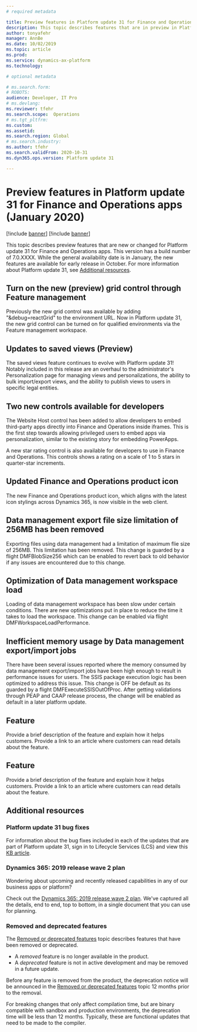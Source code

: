 ```yaml
---
# required metadata

title: Preview features in Platform update 31 for Finance and Operations apps (January 2020)
description: This topic describes features that are in preview in Platform update 31 for Finance and Operations apps. 
author: tonyafehr
manager: AnnBe
ms.date: 10/02/2019
ms.topic: article
ms.prod: 
ms.service: dynamics-ax-platform
ms.technology: 

# optional metadata

# ms.search.form: 
# ROBOTS: 
audience: Developer, IT Pro
# ms.devlang: 
ms.reviewer: tfehr
ms.search.scope:  Operations
# ms.tgt_pltfrm: 
ms.custom: 
ms.assetid:
ms.search.region: Global
# ms.search.industry: 
ms.author: tfehr
ms.search.validFrom: 2020-10-31
ms.dyn365.ops.version: Platform update 31

---
```

# Preview features in Platform update 31 for Finance and Operations apps (January 2020)

[!include [banner](../includes/banner.md)]
[!include [banner](../includes/preview-banner.md)]

This topic describes preview features that are new or changed for Platform update 31 for Finance and Operations apps. This version has a build number of 7.0.XXXX. While the general availability date is in January, the new features are available for early release in October. For more information about Platform update 31, see [Additional resources](whats-new-platform-update-31.md#additional-resources).

## Turn on the new (preview) grid control through Feature management
Previously the new grid control was available by adding "&debug=reactGrid" to the environment URL. Now in Platform update 31, the new grid control can be turned on for qualified environments via the Feature management workspace. 

## Updates to saved views (Preview)
The saved views feature continues to evolve with Platform update 31! Notably included in this release are an overhaul to the administrator's Personalization page for managing views and personalizations, the ability to bulk import/export views, and the ability to publish views to users in specific legal entities.   

## Two new controls available for developers
The Website Host control has been added to allow developers to embed third-party apps directly into Finance and Operations inside iframes. This is the first step towards allowing privileged users to embed apps via personalization, similar to the existing story for embedding PowerApps.  

A new star rating control is also available for developers to use in Finance and Operations. This controls shows a rating on a scale of 1 to 5 stars in quarter-star increments.

## Updated Finance and Operations product icon
The new Finance and Operations product icon, which aligns with the latest icon stylings across Dynamics 365, is now visible in the web client.

## Data management export file size limitation of 256MB has been removed
Exporting files using data management had a limitation of maximum flie size of 256MB. This limitation has been removed. This change is guarded by a flight DMFBlobSize256 which can be enabled to revert back to old behavior if any issues are encountered due to this change.

## Optimization of Data management workspace load
Loading of data management workspace has been slow under certain conditions. There are new optimizations put in place to reduce the time it takes to load the workspace. This change can be enabled via flight DMFWorkspaceLoadPerformance.

## Inefficient memory usage by Data management export/import jobs
There have been several issues reported where the memory consumed by data management export/import jobs have been high enough to result in performance issues for users. The SSIS package execution logic has been optimized to address this issue. This change is OFF be default as its guarded by a flight DMFExecuteSSISOutOfProc. After getting validations through PEAP and CAAP release process, the change will be enabled as default in a later platform update.

## Feature
Provide a brief description of the feature and explain how it helps customers. Provide a link to an article where customers can read details about the feature.

## Feature
Provide a brief description of the feature and explain how it helps customers. Provide a link to an article where customers can read details about the feature.


## Additional resources

### Platform update 31 bug fixes
For information about the bug fixes included in each of the updates that are part of Platform update 31, sign in to Lifecycle Services (LCS) and view this [KB article](https://fix.lcs.dynamics.com/).

### Dynamics 365: 2019 release wave 2 plan
Wondering about upcoming and recently released capabilities in any of our business apps or platform?

Check out the [Dynamics 365: 2019 release wave 2 plan](https://docs.microsoft.com/dynamics365-release-plan/2019wave2/). We've captured all the details, end to end, top to bottom, in a single document that you can use for planning.

### Removed and deprecated features
The [Removed or deprecated features](../../dev-itpro/migration-upgrade/deprecated-features.md) topic describes features that have been removed or deprecated.

- A *removed* feature is no longer available in the product.
- A *deprecated* feature is not in active development and may be removed in a future update.

Before any feature is removed from the product, the deprecation notice will be announced in the [Removed or deprecated features](../../dev-itpro/migration-upgrade/deprecated-features.md) topic 12 months prior to the removal.

For breaking changes that only affect compilation time, but are binary compatible with sandbox and production environments, the deprecation time will be less than 12 months. Typically, these are functional updates that need to be made to the compiler.

